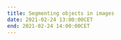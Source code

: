 ```yaml
---
title: Segmenting objects in images
date: 2021-02-24 13:00:00CET
end: 2021-02-24 14:00:00CET
---
```

